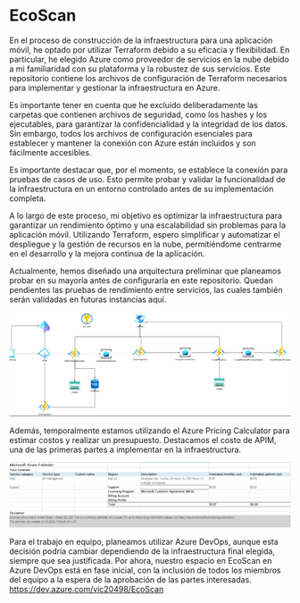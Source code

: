 # EcoScan

En el proceso de construcción de la infraestructura para una aplicación móvil, he optado por utilizar Terraform debido a su eficacia y flexibilidad. En particular, he elegido Azure como proveedor de servicios en la nube debido a mi familiaridad con su plataforma y la robustez de sus servicios. Este repositorio contiene los archivos de configuración de Terraform necesarios para implementar y gestionar la infraestructura en Azure.

Es importante tener en cuenta que he excluido deliberadamente las carpetas que contienen archivos de seguridad, como los hashes y los ejecutables, para garantizar la confidencialidad y la integridad de los datos. Sin embargo, todos los archivos de configuración esenciales para establecer y mantener la conexión con Azure están incluidos y son fácilmente accesibles.

Es importante destacar que, por el momento, se establece la conexión para pruebas de casos de uso. Esto permite probar y validar la funcionalidad de la infraestructura en un entorno controlado antes de su implementación completa.

A lo largo de este proceso, mi objetivo es optimizar la infraestructura para garantizar un rendimiento óptimo y una escalabilidad sin problemas para la aplicación móvil. Utilizando Terraform, espero simplificar y automatizar el despliegue y la gestión de recursos en la nube, permitiéndome centrarme en el desarrollo y la mejora continua de la aplicación.

Actualmente, hemos diseñado una arquitectura preliminar que planeamos probar en su mayoría antes de configurarla en este repositorio. Quedan pendientes las pruebas de rendimiento entre servicios, las cuales también serán validadas en futuras instancias aquí.

![alt text](image.png)

Además, temporalmente estamos utilizando el Azure Pricing Calculator para estimar costos y realizar un presupuesto. Destacamos el costo de APIM, una de las primeras partes a implementar en la infraestructura.

![alt text](image-1.png)

Para el trabajo en equipo, planeamos utilizar Azure DevOps, aunque esta decisión podría cambiar dependiendo de la infraestructura final elegida, siempre que sea justificada. Por ahora, nuestro espacio en EcoScan en Azure DevOps está en fase inicial, con la inclusión de todos los miembros del equipo a la espera de la aprobación de las partes interesadas. https://dev.azure.com/vic20498/EcoScan